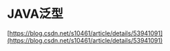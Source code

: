 # JAVA泛型

[https://blog.csdn.net/s10461/article/details/53941091](https://blog.csdn.net/s10461/article/details/53941091)

